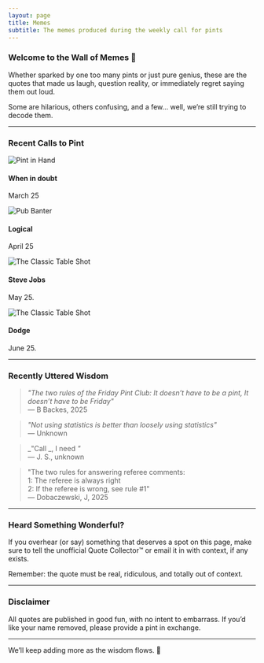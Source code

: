 ```yaml
---
layout: page
title: Memes
subtitle: The memes produced during the weekly call for pints
---
```


### Welcome to the Wall of Memes 🍻

Whether sparked by one too many pints or just pure genius, these are the quotes that made us laugh, question reality, or immediately regret saying them out loud.

Some are hilarious, others confusing, and a few… well, we’re still trying to decode them.

---

### Recent Calls to Pint

<div class="pub-grid">
  <div class="pub-card">
    <img src="{{ '/assets/img/meme1.jpeg' | relative_url }}" alt="Pint in Hand">
    <h4>When in doubt</h4>
    <p>March 25</p>
  </div>

  <div class="pub-card">
    <img src="{{ '/assets/img/meme2.jpeg' | relative_url }}" alt="Pub Banter">
    <h4>Logical</h4>
    <p>April 25</p>
  </div>

  <div class="pub-card">
    <img src="{{ '/assets/img/meme3.jpeg' | relative_url }}" alt="The Classic Table Shot">
    <h4>Steve Jobs</h4>
    <p>May 25.</p>
  </div>

  <div class="pub-card">
    <img src="{{ '/assets/img/meme4.jpeg' | relative_url }}" alt="The Classic Table Shot">
    <h4>Dodge</h4>
    <p>June 25.</p>
  </div>
</div>

---

### Recently Uttered Wisdom

> _"The two rules of the Friday Pint Club: It doesn’t have to be a pint, It doesn’t have to be Friday"_  
> — B Backes, 2025

> _"Not using statistics is better than loosely using statistics"_  
> — Unknown

> _"Call _, I need _"_  
> — J. S., unknown

> "The two rules for answering referee comments:  <br>
> 1: The referee is always right  <br>
> 2: If the referee is wrong, see rule #1"  <br>
> — Dobaczewski, J, 2025

---

### Heard Something Wonderful?

If you overhear (or say) something that deserves a spot on this page, make sure to tell the unofficial Quote Collector™ or email it in with context, if any exists.

Remember: the quote must be real, ridiculous, and totally out of context.

---

### Disclaimer

All quotes are published in good fun, with no intent to embarrass. If you’d like your name removed, please provide a pint in exchange.

---

We’ll keep adding more as the wisdom flows. 🍺
